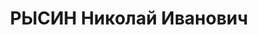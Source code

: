 ---
title: РЫСИН Николай Иванович
description: "Род. в 1904, Гродненская губ., г. Волковыск, русский, член ВКП(б) в\
  \ 1932-1937. Проживал: г. Ленинград, Б. Щемиловка, д. 2а, корп. 9, кв. 138. Зам.\
  \ нач. планово-финансового отдела Леноблзу \n  Арестован 17.07.1937. Обв. по ст.\
  \ 58-7-8-11 УК РСФСР. Приговор: выездная сессия ВК ВС СССР в г. Ленинград, 29.11.1937\
  \ – ВМН. Расстрелян 29.11.1937"
---